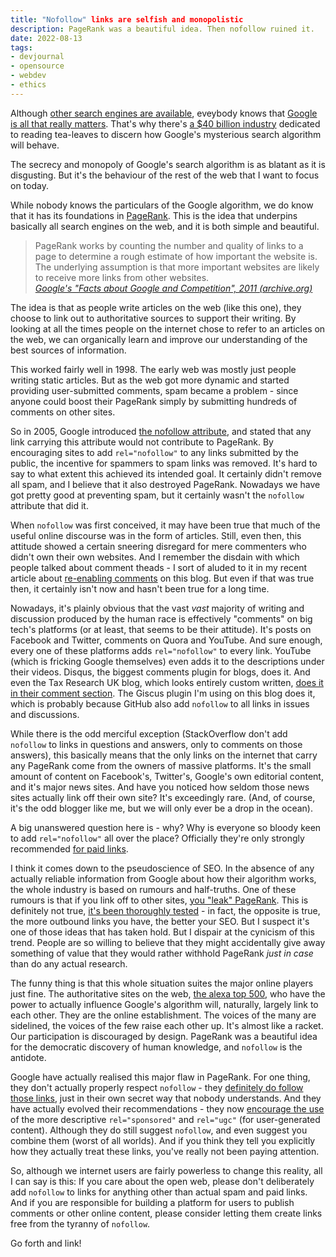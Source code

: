```yaml
---
title: "Nofollow" links are selfish and monopolistic
description: PageRank was a beautiful idea. Then nofollow ruined it.
date: 2022-08-13
tags:
- devjournal
- opensource
- webdev
- ethics
---
```


Although [other search engines are available](https://ahrefs.com/blog/alternative-search-engines/), eveybody knows that [Google is all that really matters](https://www.oberlo.co.uk/statistics/search-engine-market-share#:~:text=Handling%20over%2090%25%20of%20all,done%20through%20the%20internet%20giant.). That's why there's [a $40 billion industry](https://www.globenewswire.com/en/news-release/2022/07/07/2475626/28124/en/Agencies-SEO-Services-Global-Market-Report-2022-Surge-in-Smartphone-and-Internet-Usage-Driving-Growth.html) dedicated to reading tea-leaves to discern how Google's mysterious search algorithm will behave.

The secrecy and monopoly of Google's search algorithm is as blatant as it is disgusting. But it's the behaviour of the rest of the web that I want to focus on today.

While nobody knows the particulars of the Google algorithm, we do know that it has its foundations in [PageRank](https://en.wikipedia.org/wiki/PageRank). This is the idea that underpins basically all search engines on the web, and it is both simple and beautiful.

> PageRank works by counting the number and quality of links to a page to determine a rough estimate of how important the website is. The underlying assumption is that more important websites are likely to receive more links from other websites.  
> _[Google's "Facts about Google and Competition", 2011 (archive.org)](https://web.archive.org/web/20111104131332/https://www.google.com/competition/howgooglesearchworks.html)_

The idea is that as people write articles on the web (like this one), they choose to link out to authoritative sources to support their writing. By looking at all the times people on the internet chose to refer to an articles on the web, we can organically learn and improve our understanding of the best sources of information.

This worked fairly well in 1998. The early web was mostly just people writing static articles. But as the web got more dynamic and started providing user-submitted comments, spam became a problem - since anyone could boost their PageRank simply by submitting hundreds of comments on other sites.

So in 2005, Google introduced [the nofollow attribute](https://en.wikipedia.org/wiki/Nofollow), and stated that any link carrying this attribute would not contribute to PageRank. By encouraging sites to add `rel="nofollow"` to any links submitted by the public, the incentive for spammers to spam links was removed. It's hard to say to what extent this achieved its intended goal. It certainly didn't remove all spam, and I believe that it also destroyed PageRank. Nowadays we have got pretty good at preventing spam, but it certainly wasn't the `nofollow` attribute that did it.

When `nofollow` was first conceived, it may have been true that much of the useful online discourse was in the form of articles. Still, even then, this attitude showed a certain sneering disregard for mere commenters who didn't own their own websites. And I remember the disdain with which people talked about comment theads - I sort of aluded to it in my recent article about [re-enabling comments](https://robinwinslow.uk/i-now-support-comments) on this blog. But even if that was true then, it certainly isn't now and hasn't been true for a long time.

Nowadays, it's plainly obvious that the vast _vast_ majority of writing and discussion produced by the human race is effectively "comments" on big tech's platforms (or at least, that seems to be their attitude). It's posts on Facebook and Twitter, comments on Quora and YouTube. And sure enough, every one of these platforms adds `rel="nofollow"` to every link. YouTube (which is fricking Google themselves) even adds it to the descriptions under their videos. Disqus, the biggest comments plugin for blogs, does it. And even the Tax Research UK blog, which looks entirely custom written, [does it in their comment section](https://www.taxresearch.org.uk/Blog/). The Giscus plugin I'm using on this blog does it, which is probably because GitHub also add `nofollow` to all links in issues and discussions.

While there is the odd merciful exception (StackOverflow don't add `nofollow` to links in questions and answers, only to comments on those answers), this basically means that the only links on the internet that carry any PageRank come from the owners of massive platforms. It's the small amount of content on Facebook's, Twitter's, Google's own editorial content, and it's major news sites. And have you noticed how seldom those news sites actually link off their own site? It's exceedingly rare. (And, of course, it's the odd blogger like me, but we will only ever be a drop in the ocean).

A big unanswered question here is - why? Why is everyone so bloody keen to add `rel="nofollow"` all over the place? Officially they're only strongly recommended [for paid links](https://developers.google.com/search/docs/advanced/guidelines/link-schemes).

I think it comes down to the pseudoscience of SEO. In the absence of any actually reliable information from Google about how their algorithm works, the whole industry is based on rumours and half-truths. One of these rumours is that if you link off to other sites, [you "leak" PageRank](https://blogs.cornell.edu/info2040/2015/10/17/will-outbound-links-reduce-the-pagerank/). This is definitely not true, [it's been thoroughly tested](https://www.rebootonline.com/blog/long-term-outgoing-link-experiment/) - in fact, the opposite is true, the more outbound links you have, the better your SEO. But I suspect it's one of those ideas that has taken hold. But I dispair at the cynicism of this trend. People are so willing to believe that they might accidentally give away something of value that they would rather withhold PageRank _just in case_ than do any actual research.

The funny thing is that this whole situation suites the major online players just fine. The authoritative sites on the web, [the alexa top 500](https://web.archive.org/web/20160819105430/http:/www.alexa.com/topsites), who have the power to actually influence Google's algorithm will, naturally, largely link to each other. They are the online establishment. The voices of the many are sidelined, the voices of the few raise each other up. It's almost like a racket. Our participation is discouraged by design. PageRank was a beautiful idea for the democratic discovery of human knowledge, and `nofollow` is the antidote.

Google have actually realised this major flaw in PageRank. For one thing, they don't actually properly respect `nofollow` - they [definitely do follow those links](https://www.semrush.com/blog/are-nofollow-links-actually-good-for-seo-here-is-proof/), just in their own secret way that nobody understands. And they have actually evolved their recommendations - they now [encourage the use](https://developers.google.com/search/docs/advanced/guidelines/qualify-outbound-links) of the more descriptive `rel="sponsored"` and `rel="ugc"` (for user-generated content). Although they do still suggest `nofollow`, and even suggest you combine them (worst of all worlds). And if you think they tell you explicitly how they actually treat these links, you've really not been paying attention.

So, although we internet users are fairly powerless to change this reality, all I can say is this: If you care about the open web, please don't deliberately add `nofollow` to links for anything other than actual spam and paid links. And if you are responsible for building a platform for users to publish comments or other online content, please consider letting them create links free from the tyranny of `nofollow`.

Go forth and link!